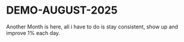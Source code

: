 # DEMO-AUGUST-2025
Another Month is here, all i have to do is stay consistent, show up and improve 1% each day.
